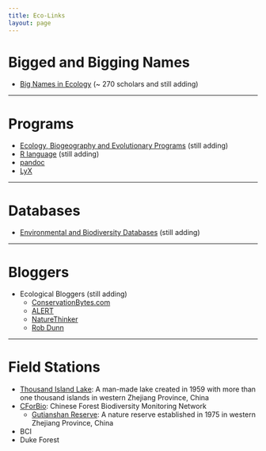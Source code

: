 ```yaml
---
title: Eco-Links
layout: page
---
```



# Bigged and Bigging Names

-	[Big Names in Ecology](http://sixf.org/en/2014/03/big-names-in-ecology/) (~ 270 scholars and still adding)


-----

# Programs

-	[Ecology, Biogeography and Evolutionary Programs](http://sixf.org/en/2014/03/ecology-programs/) (still adding)
-	[R language](http://sixf.org/en/2014/03/r-language/) (still adding)
-	[pandoc](http://johnmacfarlane.net/pandoc/) 
-	[LyX](http://www.lyx.org) 


---

# Databases

-	[Environmental and Biodiversity Databases](http://sixf.org/en/2014/03/environmental-biodiversity-databases/) (still adding)

---

# Bloggers

-	Ecological Bloggers (still adding)
	-	[ConservationBytes.com](http://conservationbytes.com)
	-	[ALERT](http://alert-conservation.org)
	-	[NatureThinker](http://www.naturethinker.org)
	-	[Rob Dunn](http://www.robrdunn.com)

---

# Field Stations

-	[Thousand Island Lake](http://sixf.org/en/pages/thousand-island-lake): A man-made lake created in 1959 with more than one thousand islands in western Zhejiang Province, China
-	[CForBio](http://www.cfbiodiv.org/): Chinese Forest Biodiversity Monitoring Network
	-	[Gutianshan Reserve](http://sixf.org/en/pages/gutianshan-reserve): A nature reserve established in 1975 in western Zhejiang Province, China
-	BCI
-	Duke Forest

